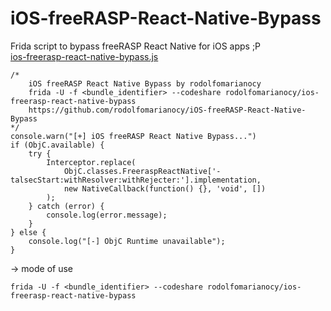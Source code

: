# iOS-freeRASP-React-Native-Bypass
Frida script to bypass freeRASP React Native for iOS apps ;P  
[ios-freerasp-react-native-bypass.js](ios-freerasp-react-native-bypass.js)
```
/*
    iOS freeRASP React Native Bypass by rodolfomarianocy
    frida -U -f <bundle_identifier> --codeshare rodolfomarianocy/ios-freerasp-react-native-bypass
    https://github.com/rodolfomarianocy/iOS-freeRASP-React-Native-Bypass
*/
console.warn("[+] iOS freeRASP React Native Bypass...")
if (ObjC.available) {
    try {
        Interceptor.replace(
            ObjC.classes.FreeraspReactNative['- talsecStart:withResolver:withRejecter:'].implementation,
            new NativeCallback(function() {}, 'void', [])
        );
    } catch (error) {
        console.log(error.message);
    }
} else {
    console.log("[-] ObjC Runtime unavailable");
}
```

-> mode of use
```
frida -U -f <bundle_identifier> --codeshare rodolfomarianocy/ios-freerasp-react-native-bypass
```
